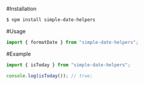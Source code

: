 
#Installation

```bash
$ npm install simple-date-helpers
```

#Usage
```js
import { formatDate } from "simple-date-helpers";
```

#Example
```js
import { isToday } from "simple-date-helpers";

console.log(isToday()); // true;
```